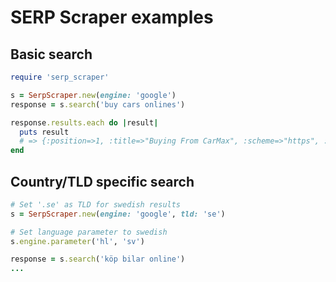 # SERP Scraper examples

## Basic search
```ruby
require 'serp_scraper'

s = SerpScraper.new(engine: 'google')
response = s.search('buy cars onlines')

response.results.each do |result|
  puts result
  # => {:position=>1, :title=>"Buying From CarMax", :scheme=>"https", :domain=>"www.carmax.com", :url=>"/car-buying-process", :full_url=>"https://www.carmax.com/car-buying-process"}
end
```

## Country/TLD specific search
```ruby
# Set '.se' as TLD for swedish results
s = SerpScraper.new(engine: 'google', tld: 'se')

# Set language parameter to swedish
s.engine.parameter('hl', 'sv')

response = s.search('köp bilar online')
...
```
